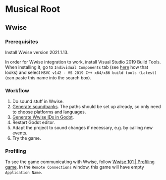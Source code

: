 # Musical Root

## Wwise

### Prerequisites

Install Wwise version 2021.1.13.

In order for Wwise integration to work, install Visual Studio 2019 Build Tools. When installing it, go to `Individual Components` tab (see [here](https://learn.microsoft.com/en-us/visualstudio/install/modify-visual-studio?view=vs-2022#change-workloads-or-individual-components) how that looks) and select `MSVC v142 - VS 2019 C++ x64/x86 build tools (Latest)` (can paste this name into the search box).

### Workflow

1. Do sound stuff in Wwise.
2. [Generate soundbanks](https://www.audiokinetic.com/en/library/edge/?source=Help&id=generating_soundbanks_for_project). The paths should be set up already, so only need to choose platforms and languages.
3. [Generate Wwise IDs in Godot](https://github.com/alessandrofama/wwise-godot-integration/wiki/Getting-Started#3-generating-the-wwise-ids-in-godot).
4. Restart Godot editor.
5. Adapt the project to sound changes if necessary, e.g. by calling new events.
6. Try the game.

### Profiling

To see the game communicating with Wwise, follow [Wwise 101 | Profiling game](https://www.audiokinetic.com/en/courses/wwise101/?source=wwise101&id=profiling_game#read). In the `Remote Connections` window, this game will have empty `Application Name`.
